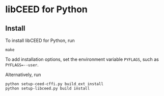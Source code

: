 # libCEED for Python

## Install

To install libCEED for Python, run

    make

To add installation options, set the environment variable `PYFLAGS`, such as `PYFLAGS=--user`.

Alternatively, run

    python setup-ceed-cffi.py build_ext install
    python setup-libceed.py build install
